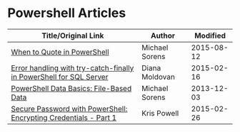 # Powershell Articles


| Title/Original Link                                                  | Author         | Modified   |
|----------------------------------------------------------------------|----------------|------------|
| [When to Quote in PowerShell]                                        | Michael Sorens | 2015-08-12 |
| [Error handling with try-catch-finally in PowerShell for SQL Server] | Diana Moldovan | 2015-02-16 |
| [PowerShell Data Basics: File-Based Data]                            | Michael Sorens | 2013-12-03 |
| [Secure Password with PowerShell: Encrypting Credentials - Part 1]   | Kris Powell    | 2015-02-26 |


[When to Quote in PowerShell]:https://www.simple-talk.com/sysadmin/powershell/when-to-quote-in-powershell/
[Error handling with try-catch-finally in PowerShell for SQL Server]:https://www.mssqltips.com/sqlservertip/3509/error-handling-with-trycatchfinally-in-powershell-for-sql-server/
[PowerShell Data Basics: File-Based Data]:https://www.simple-talk.com/sysadmin/powershell/powershell-data-basics-file-based-data/
[Secure Password with PowerShell: Encrypting Credentials - Part 1]:http://www.adminarsenal.com/admin-arsenal-blog/secure-password-with-powershell-encrypting-credentials-part-1/
